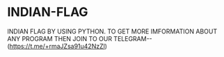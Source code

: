 # INDIAN-FLAG
INDIAN FLAG BY USING PYTHON. TO GET MORE IMFORMATION ABOUT ANY PROGRAM THEN JOIN TO OUR TELEGRAM--(https://t.me/+rmaJZsa91u42NzZl)
